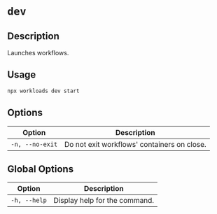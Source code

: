 # `dev`

## Description

Launches workflows.

## Usage

```bash
npx workloads dev start
```

## Options

| Option                   | Description                                  |
| -------------------------| -------------------------------------------- |
| `-n, --no-exit`          | Do not exit workflows' containers on close.  |

## Global Options

| Option                   | Description                   |
| -------------------------| ----------------------------- |
| `-h, --help`             | Display help for the command. |
